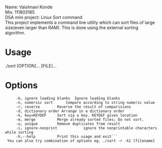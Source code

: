 Name: Vaishnavi Konde  
Mis: 111803185  
DSA mini project: Linux Sort command  
This project implements a command line utility which can sort files of large size(even larger than RAM). This is done using the external sorting algorithm.
# Usage
./sort [OPTION]... [FILE]...  
# Options
```
     -b, ignore leading blanks	Ignore leading blanks  
     -n, numersic sort		Compare according to string numeric value  
     -r, reverse		Reverse the result of comparisions  
     -d, dictionary order Arrange in a dictionary order   
     -k, key=KEYDEF		Sort via a key. KEYDEF gives location  
     -m, merge			Merge already sorted files; Do not sort.  
     -u, unique			Remove duplicates from result  
     -i, ignore-nonprint			ignore the nonprintable characters while sorting  
     -h,--help			Print this usage and exit```
 You can also try combination of options eg. ./sort -r -k1 [filename]
